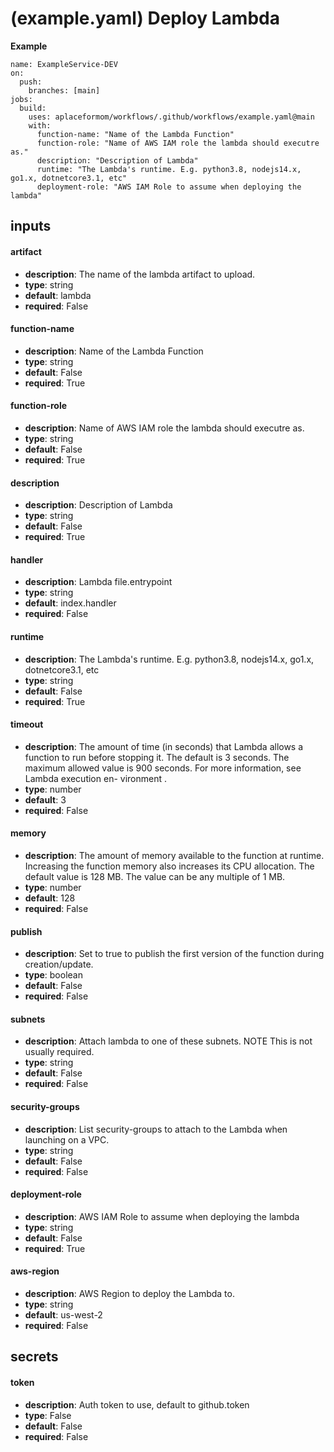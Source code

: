 # (example.yaml) Deploy Lambda

**Example**

```
name: ExampleService-DEV
on:
  push:
    branches: [main]
jobs:
  build:
    uses: aplaceformom/workflows/.github/workflows/example.yaml@main
    with:
      function-name: "Name of the Lambda Function"
      function-role: "Name of AWS IAM role the lambda should executre as."
      description: "Description of Lambda"
      runtime: "The Lambda's runtime. E.g. python3.8, nodejs14.x, go1.x, dotnetcore3.1, etc"
      deployment-role: "AWS IAM Role to assume when deploying the lambda"
```

## inputs

#### artifact
- **description**: The name of the lambda artifact to upload.
- **type**: string
- **default**: lambda
- **required**: False

#### function-name
- **description**: Name of the Lambda Function
- **type**: string
- **default**: False
- **required**: True

#### function-role
- **description**: Name of AWS IAM role the lambda should executre as.
- **type**: string
- **default**: False
- **required**: True

#### description
- **description**: Description of Lambda
- **type**: string
- **default**: False
- **required**: True

#### handler
- **description**: Lambda file.entrypoint
- **type**: string
- **default**: index.handler
- **required**: False

#### runtime
- **description**: The Lambda's runtime. E.g. python3.8, nodejs14.x, go1.x, dotnetcore3.1, etc
- **type**: string
- **default**: False
- **required**: True

#### timeout
- **description**: The amount of time (in seconds) that Lambda allows a function to run before stopping it. The default is 3 seconds.  The  maximum  allowed value is 900 seconds. For more information, see Lambda execution en- vironment .
- **type**: number
- **default**: 3
- **required**: False

#### memory
- **description**: The amount of memory available to the function at runtime.  Increasing  the  function memory also increases its CPU allocation. The default value is 128 MB. The value can be any multiple of 1 MB.
- **type**: number
- **default**: 128
- **required**: False

#### publish
- **description**: Set to true to publish the first version of the function during creation/update.
- **type**: boolean
- **default**: False
- **required**: False

#### subnets
- **description**: Attach lambda to one of these subnets. NOTE This is not usually required.
- **type**: string
- **default**: False
- **required**: False

#### security-groups
- **description**: List security-groups to attach to the Lambda when launching on a VPC.
- **type**: string
- **default**: False
- **required**: False

#### deployment-role
- **description**: AWS IAM Role to assume when deploying the lambda
- **type**: string
- **default**: False
- **required**: True

#### aws-region
- **description**: AWS Region to deploy the Lambda to.
- **type**: string
- **default**: us-west-2
- **required**: False

## secrets

#### token
- **description**: Auth token to use, default to github.token
- **type**: False
- **default**: False
- **required**: False
